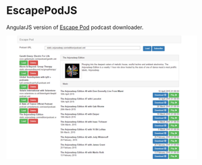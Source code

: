# EscapePodJS 

AngularJS version of [Escape Pod](https://github.com/tsasioglu/Escape-Pod) podcast downloader.

![screenshot](img/screenshot.png)
